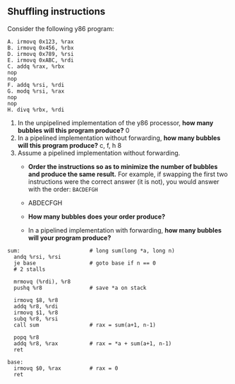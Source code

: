 ## Shuffling instructions
Consider the following y86 program:

```assembly
A. irmovq 0x123, %rax
B. irmovq 0x456, %rbx
D. irmovq 0x789, %rsi
E. irmovq 0xABC, %rdi
C. addq %rax, %rbx
nop
nop
F. addq %rsi, %rdi
G. modq %rsi, %rax
nop
nop
H. divq %rbx, %rdi
```

1. In the unpipelined implementation of the y86 processor, **how many bubbles will this program produce?**
0
2. In a pipelined implementation without forwarding, **how many bubbles will this program produce?**
c, f, h
8
1. Assume a pipelined implementation without forwarding.
    - **Order the instructions so as to minimize the number of bubbles and produce the same result.** For example, if swapping the first two instructions were the correct answer (it is not), you would answer with the order: `BACDEFGH`
    - ABDECFGH
    - **How many bubbles does your order produce?**

    - In a pipelined implementation with forwarding, **how many bubbles will your program produce?**

```
sum:                      # long sum(long *a, long n)
  andq %rsi, %rsi
  je base                 # goto base if n == 0
  # 2 stalls

  mrmovq (%rdi), %r8
  pushq %r8               # save *a on stack

  irmovq $8, %r8
  addq %r8, %rdi
  irmovq $1, %r8
  subq %r8, %rsi
  call sum                # rax = sum(a+1, n-1)

  popq %r8
  addq %r8, %rax          # rax = *a + sum(a+1, n-1)
  ret

base:
  irmovq $0, %rax         # rax = 0
  ret
```